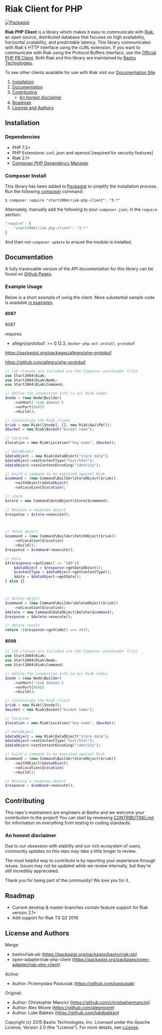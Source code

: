 # Riak Client for PHP

[![Packagist](https://img.shields.io/packagist/v/open-adapter/riak-php-client.svg?maxAge=2592000)](https://packagist.org/packages/start2004/riak-php-client)

**Riak PHP Client** is a library which makes it easy to communicate with [Riak](http://basho.com/riak/), an open source, distributed database that focuses on high availability, horizontal scalability, and *predictable*
latency. This library communicates with Riak's HTTP interface using the cURL extension. If you want to communicate with Riak using the Protocol Buffers interface, use the [Official PHP PB Client](https://github.com/basho/riak-phppb-client). Both Riak and this library are maintained by [Basho Technologies](http://www.basho.com/). 

To see other clients available for use with Riak visit our [Documentation Site](http://docs.basho.com/riak/latest/dev/using/libraries)


1. [Installation](#installation)
1. [Documentation](#documentation)
1. [Contributing](#contributing)
	* [An honest disclaimer](#an-honest-disclaimer)
1. [Roadmap](#roadmap)
1. [License and Authors](#license-and-authors)


## Installation

### Dependencies
- PHP 7.2+
- PHP Extensions: curl, json and openssl [required for security features]
- Riak 2.1+
- [Composer PHP Dependency Manager](https://getcomposer.org/)

### Composer Install

This library has been added to [Packagist](https://packagist.org/packages/basho/) to simplify the installation process. Run the following [composer](https://getcomposer.org/) command:

```console
$ composer require "start2004/riak-php-client": "3.*"
```

Alternately, manually add the following to your `composer.json`, in the `require` section:

```javascript
"require": {
    "start2004/riak-php-client": "3.*"
}
```

And then run `composer update` to ensure the module is installed.

## Documentation

A fully traversable version of the API documentation for this library can be found on [Github Pages](http://basho.github.io/riak-php-client). 

### Example Usage

Below is a short example of using the client. More substantial sample code is available [in examples](/examples).

#### 8087

8087

requires
- allegro/protobuf: >= 0.12.3, `docker-php-ext-install protobuf`

https://packagist.org/packages/allegro/php-protobuf

https://github.com/allegro/php-protobuf

```php
// lib classes are included via the Composer autoloader files
use Start2004\Riak;
use Start2004\Riak\Node;
use Start2004\Riak\Command;

// define the connection info to our Riak nodes
$node = (new Node\Builder)
    ->atHost('riak domain')
    ->onPort(8087)
    ->build();

// instantiate the Riak client
$riak = new Riak([$node], [], new Riak\Api\Pb());
$bucket = new Riak\Bucket("bucket name");

// location
$location = new Riak\Location("key name", $bucket);

// dataObject
$dataObject = new Riak\DataObject("store data");
$dataObject->setContentType("text/html");
$dataObject->setContentEncoding("identity");

// build a command to be executed against Riak
$command = (new Command\Builder\StoreObject($riak))
    ->withObject($dataObject)
    ->atLocation($location);

// store
$store = new Command\DataObject\Store($command);
    
// Receive a response object
$response = $store->execute();



// fetch object
$command = (new Command\Builder\FetchObject($riak))
    ->atLocation($location)
    ->build();
$response = $command->execute();

// data
if($response->getCode() == "200"){
    $dataObject = $response->getDataObject();
    $contentType = $dataObject->getContentType();
    $data = $dataObject->getData();
} else {}



// delete object
$command = (new Command\Builder\DeleteObject($riak))
    ->atLocation($location);
$delete = new Command\DataObject\Delete($command);
$response = $delete->execute();

// delete result
return !($response->getCode() === 404);
```

#### 8098

```php
// lib classes are included via the Composer autoloader files
use Start2004\Riak;
use Start2004\Riak\Node;
use Start2004\Riak\Command;

// define the connection info to our Riak nodes
$node = (new Node\Builder)
    ->atHost('riak domain')
    ->onPort(8098)
    ->build();

// instantiate the Riak client
$riak = new Riak([$node]);
$bucket = new Riak\Bucket("bucket name");

// location
$location = new Riak\Location("key name", $bucket);

// dataObject
$dataObject = new Riak\DataObject("store data");
$dataObject->setContentType("text/html");
$dataObject->setContentEncoding("identity");

// build a command to be executed against Riak
$command = (new Command\Builder\StoreObject($riak))
    ->withObject($dataObject)
    ->atLocation($location)
    ->build();

// Receive a response object
$response = $command->execute();
```

## Contributing

This repo's maintainers are engineers at Basho and we welcome your contribution to the project! You can start by reviewing [CONTRIBUTING.md](CONTRIBUTING.md) for information on everything from testing to coding standards.

### An honest disclaimer

Due to our obsession with stability and our rich ecosystem of users, community updates on this repo may take a little longer to review. 

The most helpful way to contribute is by reporting your experience through issues. Issues may not be updated while we review internally, but they're still incredibly appreciated.

Thank you for being part of the community! We love you for it. 

## Roadmap

* Current develop & master branches contain feature support for Riak version 2.1+
* Add support for Riak TS Q2 2016

## License and Authors
Merge:
* basho/riak-pb (https://packagist.org/packages/basho/riak-pb)
* open-adapter/riak-php-client (https://packagist.org/packages/open-adapter/riak-php-client)

Active:
* Author: Przemyslaw Pastusiak (https://github.com/pastusiak)

Original:
* Author: Christopher Mancini (https://github.com/christophermancini)
* Author: Alex Moore (https://github.com/alexmoore)
* Author: Luke Bakken (https://github.com/lukebakken)

Copyright (c) 2015 Basho Technologies, Inc. Licensed under the Apache License, Version 2.0 (the "License"). For more details, see [License](License).
